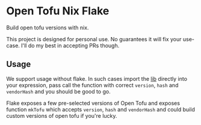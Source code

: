 # Open Tofu Nix Flake

Build open tofu versions with nix.

This project is designed for personal use. No guarantees it will fix your use-case.
I'll do my best in accepting PRs though.

## Usage

We support usage without flake. In such cases import the [lib](./lib) directly into your expression,
pass call the function with correct `version`, `hash` and `vendorHash` and you should be good to go.

Flake exposes a few pre-selected versions of Open Tofu and exposes function `mkTofu` which accepts `version`, `hash`
and `vendorHash` and could build custom versions of open tofu if you're lucky.
